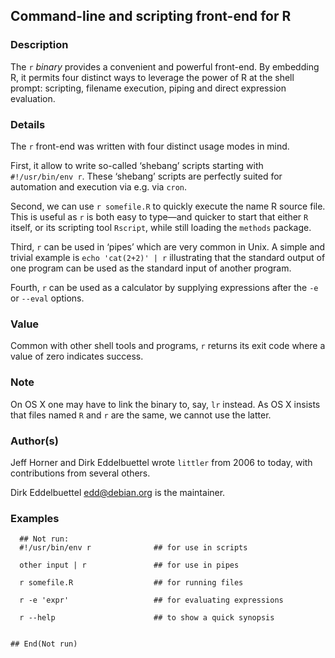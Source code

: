 
## Command-line and scripting front-end for R

### Description

The `r` *binary* provides a convenient and powerful front-end. By
embedding R, it permits four distinct ways to leverage the power of R at
the shell prompt: scripting, filename execution, piping and direct
expression evaluation.

### Details

The `r` front-end was written with four distinct usage modes in mind.

First, it allow to write so-called ‘shebang’ scripts starting with
`#!/usr/bin/env r`. These ‘shebang’ scripts are perfectly suited for
automation and execution via e.g. via `cron`.

Second, we can use `r somefile.R` to quickly execute the name R source
file. This is useful as `r` is both easy to type—and quicker to start
that either `R` itself, or its scripting tool `Rscript`, while still
loading the `methods` package.

Third, `r` can be used in ‘pipes’ which are very common in Unix. A
simple and trivial example is `echo 'cat(2+2)' | r` illustrating that
the standard output of one program can be used as the standard input of
another program.

Fourth, `r` can be used as a calculator by supplying expressions after
the `-e` or `--eval` options.

### Value

Common with other shell tools and programs, `r` returns its exit code
where a value of zero indicates success.

### Note

On OS X one may have to link the binary to, say, `lr` instead. As OS X
insists that files named `R` and `r` are the same, we cannot use the
latter.

### Author(s)

Jeff Horner and Dirk Eddelbuettel wrote `littler` from 2006 to today,
with contributions from several others.

Dirk Eddelbuettel <edd@debian.org> is the maintainer.

### Examples

``` 
  ## Not run: 
  #!/usr/bin/env r              ## for use in scripts

  other input | r               ## for use in pipes

  r somefile.R                  ## for running files

  r -e 'expr'                   ## for evaluating expressions

  r --help                      ## to show a quick synopsis
        
  
## End(Not run)
```

